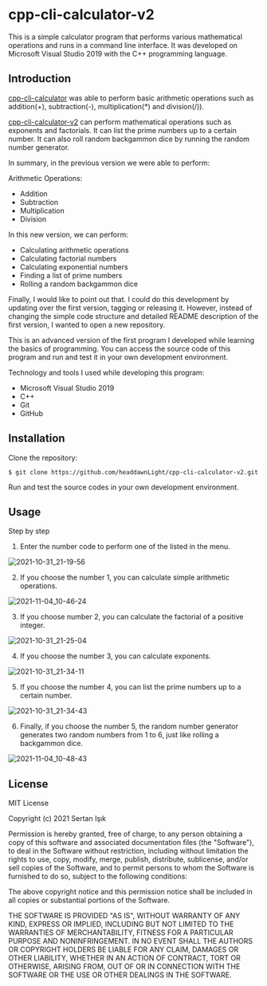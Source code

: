 # cpp-cli-calculator-v2

This is a simple calculator program that performs various mathematical operations and runs in a command line interface. It was developed on Microsoft Visual Studio 2019 with the C++ programming language.

## Introduction

[cpp-cli-calculator](https://github.com/headdawnLight/cpp-cli-calculator.git) was able to perform basic arithmetic operations such as addition(+), subtraction(-), multiplication(*) and division(/)).

[cpp-cli-calculator-v2](https://github.com/headdawnLight/cpp-cli-calculator-v2.git) can perform mathematical operations such as exponents and factorials. It can list the prime numbers up to a certain number. It can also roll random backgammon dice by running the random number generator.

In summary, in the previous version we were able to perform:

Arithmetic Operations:
- Addition
- Subtraction
- Multiplication
- Division

In this new version, we can perform:

- Calculating arithmetic operations
- Calculating factorial numbers
- Calculating exponential numbers
- Finding a list of prime numbers
- Rolling a random backgammon dice

Finally, I would like to point out that. I could do this development by updating over the first version, tagging or releasing it. However, instead of changing the simple code structure and detailed README description of the first version, I wanted to open a new repository.

This is an advanced version of the first program I developed while learning the basics of programming. You can access the source code of this program and run and test it in your own development environment.

Technology and tools I used while developing this program:

- Microsoft Visual Studio 2019
- C++
- Git
- GitHub

## Installation

Clone the repository:

    $ git clone https://github.com/headdawnLight/cpp-cli-calculator-v2.git
    
Run and test the source codes in your own development environment. 

## Usage

Step by step

1. Enter the number code to perform one of the listed in the menu.

![2021-10-31_21-19-56](https://user-images.githubusercontent.com/82842186/140261583-6dd523cd-8bd2-4c73-8ba2-32f1ca5cb2e8.png)

2. If you choose the number 1, you can calculate simple arithmetic operations.

![2021-11-04_10-46-24](https://user-images.githubusercontent.com/82842186/140277109-81274625-d207-4076-b067-618c24c44035.png)

3. If you choose number 2, you can calculate the factorial of a positive integer.

![2021-10-31_21-25-04](https://user-images.githubusercontent.com/82842186/140261648-b75d0d81-cfb1-4dc1-9c5f-c74c42216aec.png)

4. If you choose the number 3, you can calculate exponents.

![2021-10-31_21-34-11](https://user-images.githubusercontent.com/82842186/140261675-e0fea7ca-5fd8-405e-8339-685fb9eae207.png)

5. If you choose the number 4, you can list the prime numbers up to a certain number.

![2021-10-31_21-34-43](https://user-images.githubusercontent.com/82842186/140261704-ccb3b6ae-8ad1-4b2f-99bd-056053111f82.png)

6. Finally, if you choose the number 5, the random number generator generates two random numbers from 1 to 6, just like rolling a backgammon dice.

![2021-11-04_10-48-43](https://user-images.githubusercontent.com/82842186/140277068-c7feff10-52bf-4896-9f4a-df0c2d5e9a59.png)

## License

MIT License

Copyright (c) 2021 Sertan Işık

Permission is hereby granted, free of charge, to any person obtaining a copy
of this software and associated documentation files (the "Software"), to deal
in the Software without restriction, including without limitation the rights
to use, copy, modify, merge, publish, distribute, sublicense, and/or sell
copies of the Software, and to permit persons to whom the Software is
furnished to do so, subject to the following conditions:

The above copyright notice and this permission notice shall be included in all
copies or substantial portions of the Software.

THE SOFTWARE IS PROVIDED "AS IS", WITHOUT WARRANTY OF ANY KIND, EXPRESS OR
IMPLIED, INCLUDING BUT NOT LIMITED TO THE WARRANTIES OF MERCHANTABILITY,
FITNESS FOR A PARTICULAR PURPOSE AND NONINFRINGEMENT. IN NO EVENT SHALL THE
AUTHORS OR COPYRIGHT HOLDERS BE LIABLE FOR ANY CLAIM, DAMAGES OR OTHER
LIABILITY, WHETHER IN AN ACTION OF CONTRACT, TORT OR OTHERWISE, ARISING FROM,
OUT OF OR IN CONNECTION WITH THE SOFTWARE OR THE USE OR OTHER DEALINGS IN THE
SOFTWARE.
